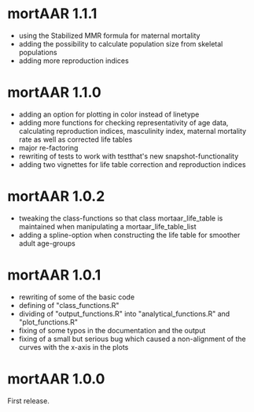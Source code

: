 # mortAAR 1.1.1

- using the Stabilized MMR formula for maternal mortality
- adding the possibility to calculate population size from skeletal populations
- adding more reproduction indices

# mortAAR 1.1.0

- adding an option for plotting in color instead of linetype
- adding more functions for checking representativity of age data, calculating reproduction indices, masculinity index, maternal mortality rate as well as corrected life tables
- major re-factoring
- rewriting of tests to work with testthat's new snapshot-functionality
- adding two vignettes for life table correction and reproduction indices

# mortAAR 1.0.2

- tweaking the class-functions so that class mortaar_life_table is maintained when manipulating a mortaar_life_table_list
- adding a spline-option when constructing the life table for smoother adult age-groups

# mortAAR 1.0.1

- rewriting of some of the basic code
- defining of "class_functions.R"
- dividing of "output_functions.R" into "analytical_functions.R" and "plot_functions.R"
- fixing of some typos in the documentation and the output
- fixing of a small but serious bug which caused a non-alignment of the curves with the x-axis in the plots

# mortAAR 1.0.0

First release.
